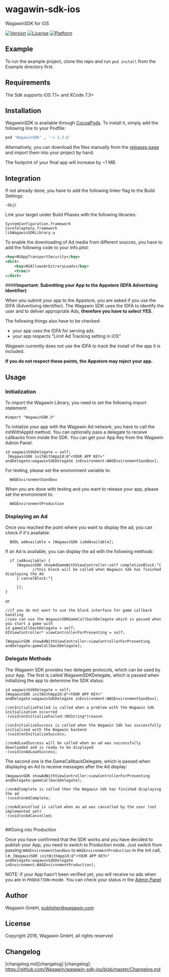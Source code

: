 # wagawin-sdk-ios

WagawinSDK for iOS

[![Version](https://img.shields.io/cocoapods/v/WagawinSDK.svg?style=flat)](http://cocoapods.org/pods/WagawinSDK)
[![License](https://img.shields.io/cocoapods/l/WagawinSDK.svg?style=flat)](http://cocoapods.org/pods/WagawinSDK)
[![Platform](https://img.shields.io/cocoapods/p/WagawinSDK.svg?style=flat)](http://cocoapods.org/pods/WagawinSDK)

## Example

To run the example project, clone the repo and run `pod install` from the Example directory first.

## Requirements
The Sdk supports iOS 7.1+ and XCode 7.3+

## Installation

WagawinSDK is available through [CocoaPods](http://cocoapods.org). To install
it, simply add the following line to your Podfile:

```ruby
pod "WagawinSDK" , '~> 1.3.6'
```

Alternatively, you can download the files manually from the [releases page][releases] and import them into your project by hand.

The footprint of your final app will increase by ~1 MB.

[releases]: https://github.com/Wagawin/wagawin-sdk-ios/releases

## Integration

If not already done, you have to add the following linker flag to the Build Settings:
```objc
-ObjC
```


Link your target under Build Phases with the following libraries:
```objc
SystemConfiguration.framework
CoreTelephony.framework
libWagawinSDKLibrary.a
```


To enable the downloading of Ad media from different sources, you have to add the following code to your Info.plist:
```xml
<key>NSAppTransportSecurity</key>
<dict>
    <key>NSAllowsArbitraryLoads</key>
    <true/>
</dict>
```



####**Important:  Submitting your App to the Appstore (IDFA Advertising Identifier)**

When you submit your app to the Appstore, you are asked if you use the IDFA (Advertising Identifier). The Wagawin SDK uses the IDFA to identify the user and to deliver appropriate Ads, **therefore you have to select YES.**

The following things also have to be checked:

- your app uses the IDFA for serving ads
- your app respects "Limit Ad Tracking setting in iOS"

Wagawin currently does not use the IDFA to track the install of the app it is included.

**If you do not respect these points, the Appstore may reject your app.**


## Usage

### Initialization
To import the Wagawin Library, you need to set the following import statement:

```objc
#import "WagawinSDK.h"
```


To initialize your app with the Wagawin Ad network, you have to call the initWithAppId method. You can optionally pass a delegate to receive callbacks from inside the SDK. You can get your App Key from the Wagawin Admin Panel:
```objc
id wagawinSdkDelegate = self;
 [WagawinSDK initWithAppId:@"<YOUR APP KEY>" andDelegate:wagawinSdkDelegate inEnvironment:WAGEnvironmentSandbox];
```

For testing, please set the environment variable to: 
```objc
  WAGEnvironmentSandbox
```
When you are done with testing and you want to release your app, please set the environment to:
```objc
  WAGEnvironmentProduction
```



### Displaying an Ad

Once you reached the point where you want to display the ad, you can check if it's available:
```objc
  BOOL adAvailable = [WagawinSDK isAdAvailable];
```

If an Ad is available, you can display the ad with the following methods:
```objc
  if (adAvailable) {
     [WagawinSDK showAdGameWithViewController:self completionBlock:^{
            //this block will be called when Wagawin Sdk has finished displaying the Ad
     } cancelBlock:^{
 
     }];
}
```

or

```objc
//if you do not want to use the block interface for game callback handling 
//you can use the WagawinSDKGameCallbackDelegate which is passed when you start a game with
id gameCallbackDelegate = self;
UIViewController* viewControllerForPresenting = self;
 
[WagawinSDK showAdWithViewController:viewControllerForPresenting andDelegate:gameCallbackDelegate];
```

### Delegate Methods

The Wagawin SDK provides two delegate protocols, which can be used by your App. The first is called WagawinSDKDelegate, which is passed when initializing the app to determine the SDK status:
```objc
id wagawinSdkDelegate = self;
[WagawinSDK initWithAppId:@"<YOUR APP KEY>" andDelegate:wagawinSdkDelegate inEnvironment:WAGEnvironmentSandbox];

//onInitializeFailed is called when a problem with the Wagawin Sdk initialization occurred
-(void)onInitializeFailed:(NSString*)reason
 
//onInitializeSuccess is called when the Wagawin Sdk has successfully initialized with the Wagawin backend
-(void)onInitializeSuccess;
 
//onAdLoadSuccess will be called when an ad was successfully downloaded and is ready to be displayed
-(void)onAdLoadSuccess;
```


The second one is the GameCallbackDelegate, which is passed when displaying an Ad to receive messages after the Ad display:
```objc
[WagawinSDK showAdWithViewController:viewControllerForPresenting andDelegate:gameCallbackDelegate];

//onAdComplete is called then the Wagawin Sdk has finished displaying the ad
-(void)onAdComplete;
 
//onAdCancelled is called when an ad was cancelled by the user (not implemented yet)
-(void)onAdCancelled;
 
```

##Going into Production

Once you have confirmed that the SDK works and you have decided to publish your App, you need to switch to Production mode. Just switch from passing `WAGEnvironmentSandbox` to `WAGEnvironmentProduction` in the init call, i.e. `[WagawinSDK initWithAppId:@"<YOUR APP KEY>" andDelegate:wagawinSdkDelegate inEnvironment:WAGEnvironmentProduction];`

NOTE: If your App hasn't been verified yet, you will receive no ads when you are in `PRODUCTION`-mode. You can check your status in the [Admin Panel](https://wap-admin.wagawin.de)


## Author

Wagawin GmbH, publisher@wagawin.com

## License

Copyright 2016, Wagawin GmbH, all rights reserved

## Changelog
[changelog.md][changelog]
[changelog]: https://github.com/Wagawin/wagawin-sdk-ios/blob/master/Changelog.md
